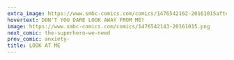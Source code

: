 ```yaml
---
extra_image: https://www.smbc-comics.com/comics/1476542162-20161015after.png
hovertext: DON'T YOU DARE LOOK AWAY FROM ME!
image: https://www.smbc-comics.com/comics/1476542143-20161015.png
next_comic: the-superhero-we-need
prev_comic: anxiety-
title: LOOK AT ME
---
```


